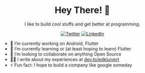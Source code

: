 <h1 align="center">Hey There! 👋</h1>

<p align="center">
I like to build cool stuffs and get better at programming.
</p>

<p align="center">
<a href="https://twitter.com/edkluivert"><img alt="Twitter" src="https://img.shields.io/badge/-edkluivert-00acee?style=flat-square&logo=twitter&logoColor=white&link=https://twitter.com/edkluivert"/></a>
<a href="https://www.linkedin.com/in/edegware-kluivert-913882172/"><img alt="LinkedIn" src="https://img.shields.io/badge/-edkluivert-0e76a8?style=flat-square&logo=Linkedin&logoColor=white&link=https://www.linkedin.com/in/edegware-kluivert-913882172/"/></a>
</p>

- 🚀 I’m currently working on Android, Flutter
- 🌱 I’m currently learning or (at least hoping to learn) Flutter
- 👯 I’m looking to collaborate on anything Open Source
- ✍🏻 I write about my experiences at <a href="https://dev.to/edkluivert" target="_blank">dev.to/edkluivert</a>
- ⚡ Fun fact: I hope to build a company like google someday
